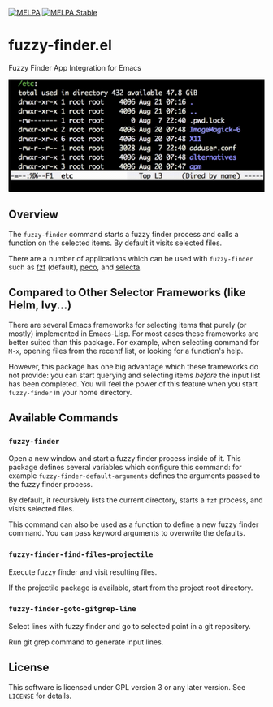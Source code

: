 [![MELPA](https://melpa.org/packages/fuzzy-finder-badge.svg)](https://melpa.org/#/fuzzy-finder)
[![MELPA Stable](https://stable.melpa.org/packages/fuzzy-finder-badge.svg)](https://stable.melpa.org/#/fuzzy-finder)


fuzzy-finder.el
===============

Fuzzy Finder App Integration for Emacs

![cap](cap.gif)


Overview
--------

The `fuzzy-finder` command starts a fuzzy finder process and calls a function
on the selected items.
By default it visits selected files.

There are a number of applications which can be used with `fuzzy-finder`
such as [fzf][] (default), [peco], and [selecta][].



Compared to Other Selector Frameworks (like Helm, Ivy...)
---------------------------------------------------------

There are several Emacs frameworks for selecting items that purely (or mostly)
implemented in Emacs-Lisp.
For most cases these frameworks are better suited than this package.
For example, when selecting command for `M-x`, opening files from the recentf
list, or looking for a function's help.

However, this package has one big advantage which these frameworks do not
provide: you can start querying and selecting items *before* the input list has
been completed.
You will feel the power of this feature when you start `fuzzy-finder` in
your home directory.


Available Commands
------------------


### `fuzzy-finder`

Open a new window and start a fuzzy finder process inside of it.
This package defines several variables which configure this command:
for example `fuzzy-finder-default-arguments` defines the arguments passed
to the fuzzy finder process.

By default, it recursively lists the current directory, starts a `fzf` process, and visits selected files.

This command can also be used as a function to define a new fuzzy finder command.
You can pass keyword arguments to overwrite the defaults.


### `fuzzy-finder-find-files-projectile`

Execute fuzzy finder and visit resulting files.

If the projectile package is available, start from the project root directory.

### `fuzzy-finder-goto-gitgrep-line`

Select lines with fuzzy finder and go to selected point in a git repository.

Run git grep command to generate input lines.


License
-------

This software is licensed under GPL version 3 or any later version.
See `LICENSE` for details.


[fzf]: https://github.com/junegunn/fzf
[peco]: https://github.com/peco/peco
[selecta]: https://github.com/garybernhardt/selecta
